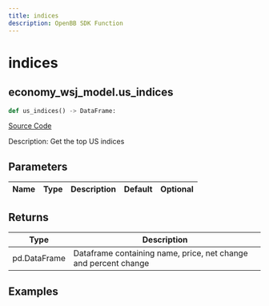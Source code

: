 ```yaml
---
title: indices
description: OpenBB SDK Function
---
```


# indices

## economy_wsj_model.us_indices

```python title='openbb_terminal/economy/wsj_model.py'
def us_indices() -> DataFrame:
```
[Source Code](https://github.com/OpenBB-finance/OpenBBTerminal/tree/main/openbb_terminal/economy/wsj_model.py#L16)

Description: Get the top US indices

## Parameters

| Name | Type | Description | Default | Optional |
| ---- | ---- | ----------- | ------- | -------- |

## Returns

| Type | Description |
| ---- | ----------- |
| pd.DataFrame | Dataframe containing name, price, net change and percent change |

## Examples

